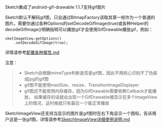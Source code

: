 Sketch集成了android-gif-drawable 1.1.7支持gif图片

Sketch默认不解码gif图，只会通过BitmapFactory读取其第一帧作为一个普通的图片。需要你通过各种Options的setDecodeGifImage(true)或各种Helper的decodeGifImage()明确指明可以播放gif才会使用GifDrawable播放gif，例如：

```
sketImageView.getOptions()
    .setDecodeGifImage(true);
```
详情请参考[配置各种属性.md](options.md)

注意：
>* Sketch会根据mimeType判断是否是gif图，因此不用担心识别不了伪装成jpg的gif图
>* gif图不能使用maxSize、resize、TransitionImageDisplayer
>* gif图还不能使用内存缓存，因为GifDrawable需要依赖Callback才能播放，
如果缓存的话就会出现一个GifDrawable被显示在多个ImageView上的情况，这时候就只有最后一个能正常播放

SketchImageView还支持当显示的图片是gif图时在右下角显示一个图标，告诉用户这是一张gif图，详情请参考[SketchImageView详细使用说明.md](sketch_image_view.md)